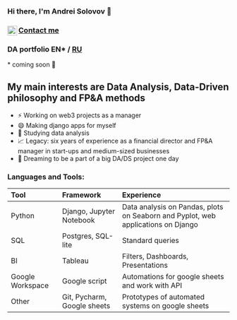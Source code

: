 ### Hi there, I'm Andrei Solovov 👋
### [Contact me](https://t.me/SigurdRus) [<img align="left" alt="asolovov | Telegram" width="22px" src="https://cdn.jsdelivr.net/npm/simple-icons@3.13.0/icons/telegram.svg" />][telegram]
### DA portfolio EN* / [RU](https://github.com/asolovov/asolovov_portfolio/blob/main/README.md)
\* coming soon 📆

## My main interests are Data Analysis, Data-Driven philosophy and FP&A methods

- ⚡ Working on web3 projects as a manager
- 😄 Making django apps for myself
- 🔭 Studying data analysis
- 📈 Legacy: six years of experience as a financial director and FP&A manager in start-ups and medium-sized businesses
- 🤔 Dreaming to be a part of a big DA/DS project one day 


### Languages and Tools:

|Tool|Framework|Experience|
|:--------|:--------|:---------|
|Python|Django, Jupyter Notebook|Data analysis on Pandas, plots on Seaborn and Pyplot, web applications on Django|
|SQL|Postgres, SQL-lite|Standard queries|
|BI|Tableau|Filters, Dashboards, Presentations|Junior+|
|Google Workspace|Google script|Automations for google sheets and work with API|
|Other|Git, Pycharm, Google sheets|Prototypes of automated systems on google sheets|


[telegram]: https://t.me/SigurdRus
